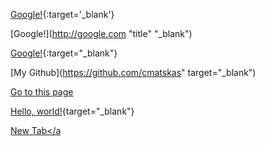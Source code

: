 
[Google!](http://google.com){:target='_blank'}

[Google!](http://google.com "title" "_blank")

[Google!](http://google.com){:target="_blank"}

[My Github](https://github.com/cmatskas" target="_blank")

[Go to this page](http://somelink.com/?target=_blank)

[Hello, world!](http://example.com/){target="_blank"}

<a href="example.com" target="_blank">New Tab</a
